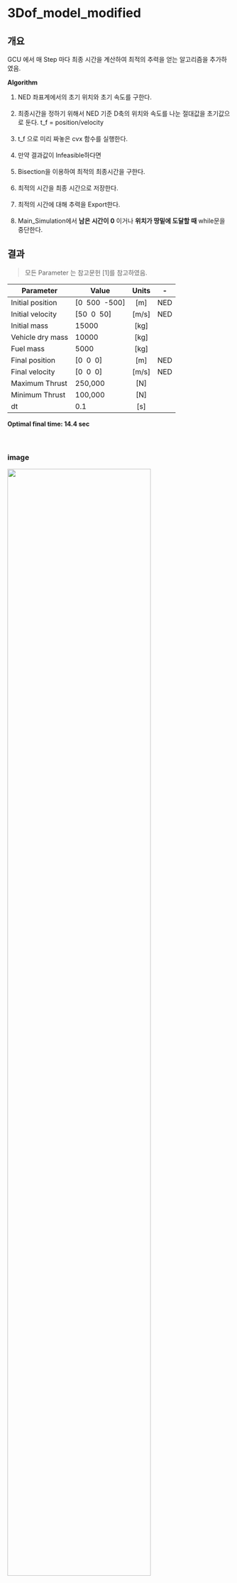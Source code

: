 ﻿

# 3Dof_model_modified


## 개요


GCU 에서 매 Step 마다 최종 시간을 계산하여 최적의 추력을 얻는 알고리즘을 추가하였음.


**Algorithm**


1.  NED 좌표계에서의 초기 위치와 초기 속도를 구한다.<br/><br/>
2. 최종시간을 정하기 위해서  NED 기준 D축의 위치와 속도를 나눈 절대값을 초기값으로 둔다. t_f = position/velocity<br/><br/>
3. t_f 으로 미리 짜놓은 cvx 함수를 실행한다.<br/><br/>
4. 만약 결과값이 Infeasible하다면 <br/><br/>
5. Bisection을 이용하여 최적의 최종시간을 구한다.<br/><br/>
6. 최적의 시간을 최종 시간으로 저장한다.<br/><br/>
7. 최적의 시간에 대해 추력을 Export한다.<br/><br/>
8. Main_Simulation에서 **남은 시간이 0** 이거나 **위치가 땅밑에 도달할 때** while문을 중단한다.

## 결과

>모든 Parameter 는 참고문헌 [1]를 참고하였음. 


|<center>Parameter|Value|<center>Units|-
|:------|---|:---:|---
|Initial position| [0&nbsp;&nbsp;500&nbsp;&nbsp;-500] |[m]|NED
|Initial velocity|[50&nbsp;&nbsp;0&nbsp;&nbsp;50]|[m/s]|NED
|Initial mass|15000| [kg]   |
|Vehicle dry mass|10000|[kg]|
|Fuel mass|5000|[kg]  |
|Final position| [0&nbsp;&nbsp;0&nbsp;&nbsp;0]|[m]|NED
|Final velocity| [0&nbsp;&nbsp;0&nbsp;&nbsp;0]|[m/s]|NED
|Maximum Thrust|250,000 |[N]|
|Minimum Thrust|100,000|[N]|
|dt| 0.1|[s]|

**Optimal final time:  14.4 sec**
<br/>
<br/>
<br/>

 ### image 
 
<img src="https://user-images.githubusercontent.com/62292619/93671068-fba60f00-fada-11ea-96ab-b9f1c94b8d98.jpg" width="80%">
<br/><br/><br/>
<img src="https://user-images.githubusercontent.com/62292619/93671073-fcd73c00-fada-11ea-890e-77fd21515d67.jpg" width="80%">
<br/><br/><br/>
<img src="https://user-images.githubusercontent.com/62292619/93671072-fc3ea580-fada-11ea-98de-a77c90c8e45b.jpg" width="80%"><img src="https://user-images.githubusercontent.com/62292619/93671071-fc3ea580-fada-11ea-9c01-c8552938896d.jpg" width="80%"><img src="https://user-images.githubusercontent.com/62292619/93671067-fa74e200-fada-11ea-97f7-7262322ad4c3.jpg" width="80%">
<br/>
<br/>
<br/>

###  Video

>화살표의 방향은 **추력의 방향**이고 화살표의 크기는 **추력의 크기**를 의미함.

![ezgif com-video-to-gif](https://user-images.githubusercontent.com/62292619/93695147-85db8b00-fb4e-11ea-83a1-f1d1f49578d7.gif)


# 참고문헌

 > Michael Szmuk, Behcet Aclkmese, Andrew W. Berning Jr., “Successive 
Convexification for Fuel-Optimal Powered Landing With Aerodynamic Drag and 
Non-Convex Constraints,”American Institute of Aeronautics and Astronautics

